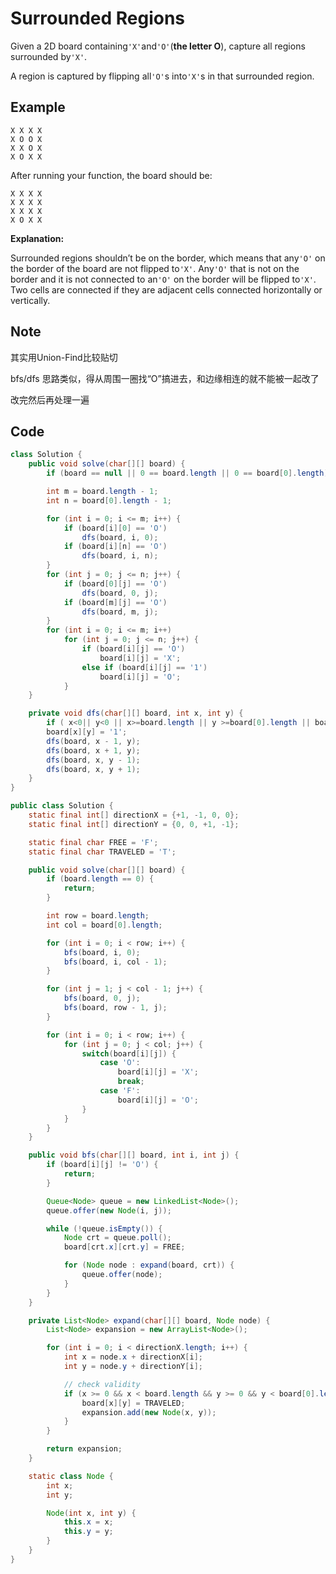 # Surrounded Regions

Given a 2D board containing`'X'`and`'O'`(**the letter O**), capture all regions surrounded by`'X'`.

A region is captured by flipping all`'O'`s into`'X'`s in that surrounded region.

## **Example**

```
X X X X
X O O X
X X O X
X O X X
```

After running your function, the board should be:

```
X X X X
X X X X
X X X X
X O X X
```

**Explanation:**

Surrounded regions shouldn’t be on the border, which means that any`'O'` on the border of the board are not flipped to`'X'`. Any`'O'` that is not on the border and it is not connected to an`'O'` on the border will be flipped to`'X'`. Two cells are connected if they are adjacent cells connected horizontally or vertically.

## Note

其实用Union-Find比较贴切

bfs/dfs 思路类似，得从周围一圈找“O”搞进去，和边缘相连的就不能被一起改了

改完然后再处理一遍

## Code

```java
class Solution {
    public void solve(char[][] board) {
        if (board == null || 0 == board.length || 0 == board[0].length) return;

        int m = board.length - 1;
        int n = board[0].length - 1;

        for (int i = 0; i <= m; i++) {
            if (board[i][0] == 'O')
                dfs(board, i, 0);
            if (board[i][n] == 'O')
                dfs(board, i, n);
        }
        for (int j = 0; j <= n; j++) {
            if (board[0][j] == 'O')
                dfs(board, 0, j);
            if (board[m][j] == 'O')
                dfs(board, m, j);
        }
        for (int i = 0; i <= m; i++)
            for (int j = 0; j <= n; j++) {
                if (board[i][j] == 'O')
                    board[i][j] = 'X';
                else if (board[i][j] == '1')
                    board[i][j] = 'O';
            }
    }

    private void dfs(char[][] board, int x, int y) {
        if ( x<0|| y<0 || x>=board.length || y >=board[0].length || board[x][y] != 'O' ) return;
        board[x][y] = '1';
        dfs(board, x - 1, y);
        dfs(board, x + 1, y);
        dfs(board, x, y - 1);
        dfs(board, x, y + 1);
    }
}
```

```java
public class Solution {
    static final int[] directionX = {+1, -1, 0, 0};
    static final int[] directionY = {0, 0, +1, -1};

    static final char FREE = 'F';
    static final char TRAVELED = 'T';

    public void solve(char[][] board) {
        if (board.length == 0) {
            return;
        }

        int row = board.length;
        int col = board[0].length;

        for (int i = 0; i < row; i++) {
            bfs(board, i, 0);
            bfs(board, i, col - 1);
        }

        for (int j = 1; j < col - 1; j++) {
            bfs(board, 0, j);
            bfs(board, row - 1, j);
        }

        for (int i = 0; i < row; i++) {
            for (int j = 0; j < col; j++) {
                switch(board[i][j]) {
                    case 'O': 
                        board[i][j] = 'X';
                        break;
                    case 'F':
                        board[i][j] = 'O';
                }
            }
        }
    }

    public void bfs(char[][] board, int i, int j) {
        if (board[i][j] != 'O') {
            return;
        }

        Queue<Node> queue = new LinkedList<Node>();
        queue.offer(new Node(i, j));

        while (!queue.isEmpty()) {
            Node crt = queue.poll();
            board[crt.x][crt.y] = FREE;

            for (Node node : expand(board, crt)) {
                queue.offer(node);
            }
        }
    }

    private List<Node> expand(char[][] board, Node node) {
        List<Node> expansion = new ArrayList<Node>();

        for (int i = 0; i < directionX.length; i++) {
            int x = node.x + directionX[i];
            int y = node.y + directionY[i];

            // check validity
            if (x >= 0 && x < board.length && y >= 0 && y < board[0].length && board[x][y] == 'O') {
                board[x][y] = TRAVELED;
                expansion.add(new Node(x, y));
            }
        }

        return expansion;
    }

    static class Node {
        int x;
        int y;

        Node(int x, int y) {
            this.x = x;
            this.y = y;
        }
    }
}
```
